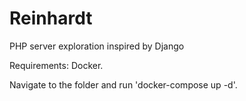 # Reinhardt
PHP server exploration inspired by Django


Requirements: Docker.

Navigate to the folder and run 'docker-compose up -d'.

